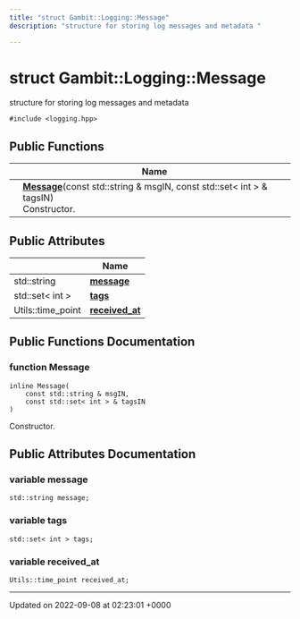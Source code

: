 ```yaml
---
title: "struct Gambit::Logging::Message"
description: "structure for storing log messages and metadata "

---
```


# struct Gambit::Logging::Message



structure for storing log messages and metadata 


`#include <logging.hpp>`

## Public Functions

|                | Name           |
| -------------- | -------------- |
| | **[Message](/documentation/code/classes/structgambit_1_1logging_1_1message/#function-message)**(const std::string & msgIN, const std::set< int > & tagsIN)<br>Constructor.  |

## Public Attributes

|                | Name           |
| -------------- | -------------- |
| std::string | **[message](/documentation/code/classes/structgambit_1_1logging_1_1message/#variable-message)**  |
| std::set< int > | **[tags](/documentation/code/classes/structgambit_1_1logging_1_1message/#variable-tags)**  |
| Utils::time_point | **[received_at](/documentation/code/classes/structgambit_1_1logging_1_1message/#variable-received-at)**  |

## Public Functions Documentation

### function Message

```
inline Message(
    const std::string & msgIN,
    const std::set< int > & tagsIN
)
```

Constructor. 

## Public Attributes Documentation

### variable message

```
std::string message;
```


### variable tags

```
std::set< int > tags;
```


### variable received_at

```
Utils::time_point received_at;
```


-------------------------------

Updated on 2022-09-08 at 02:23:01 +0000